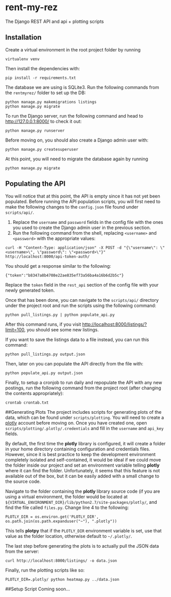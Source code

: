 # rent-my-rez
The Django REST API and api + plotting scripts

## Installation
Create a virtual environment in the root project folder by running
```
virtualenv venv
```
Then install the dependencies with:
```
pip install -r requirements.txt
```
The database we are using is SQLite3. Run the following commands from the `rentmyrez/` folder to set up the DB:
```
python manage.py makemigrations listings
python manage.py migrate
```
To run the Django server, run the following command and head to http://127.0.0.1:8000/ to check it out:
```
python manage.py runserver
```
Before moving on, you should also create a Django admin user with:
```
python manage.py createsuperuser
```
At this point, you will need to migrate the database again by running
```
python manage.py migrate
```

## Populating the API
You will notice that at this point, the API is empty since it has not yet been populated. Before running the API population scripts, you will first need to make the following changes to the `config.json` file found under `scripts/api/`. 

1. Replace the `username` and `password` fields in the config file with the ones you used to create the Django admin user in the previous section.
2. Run the following command from the shell, replacing `<username>` and `<password>` with the appropriate values:
```
curl -H "Content-Type: application/json" -X POST -d "{\"username\": \"<username>\", \"password\": \"<password>\"}" http://localhost:8000/api-token-auth/
```
You should get a response similar to the following:
```
{"token":"b8347a8b4708e22ae835ef73a56ba4a16b6d2b5c"}
```
Replace the `token` field in the `rest_api` section of the config file with your newly generated token.

Once that has been done, you can navigate to the `scripts/api/` directory under the project root and run the scripts using the following command:
```
python pull_listings.py | python populate_api.py
```
After this command runs, if you visit [http://localhost:8000/listings/?limit=100](http://localhost:8000/listings/?limit=100), you should see some new listings.

If you want to save the listings data to a file instead, you can run this command:
```
python pull_listings.py output.json
```
Then, later on you can populate the API directly from the file with:
```
python populate_api.py output.json
```
Finally, to setup a cronjob to run daily and repopulate the API with any new postings, run the following command from the project root (after changing the contents appropriately):
```
crontab crontab.txt
```

##Generating Plots
The project includes scripts for generating plots of the data, which can be found under `scripts/plotting`. You will need to create a [plotly](https://plot.ly/) account before moving on. Once you have created one, open `scripts/plotting/.plotly/.credentials` and fill in the `username` and `api_key` fields.

By default, the first time the **plotly** library is configured, it will create a folder in your home directory containing configuration and credentials files. However, since it is best practice to keep the development environment completely isolated and self-contained, it would be ideal if we could move the folder inside our project and set an environment variable telling **plotly** where it can find the folder. Unfortunately, it seems that this feature is not available out of the box, but it can be easily added with a small change to the source code.

Navigate to the folder containing the **plotly** library source code (if you are using a virtual environment, the folder would be located at `${VIRTUAL_ENVIRONMENT_DIR}/lib/python2.7/site-packages/plotly/`, and find the file called `files.py`. Change line 4 to the following:

```
PLOTLY_DIR = os.environ.get('PLOTLY_DIR', os.path.join(os.path.expanduser("~"), ".plotly"))
```

This tells **plotpy** that if the `PLOTLY_DIR` environment variable is set, use that value as the folder location, otherwise default to `~/.plotly/`. 

The last step before generating the plots is to actually pull the JSON data from the server:
```
curl http://localhost:8000/listings/ -o data.json
```
Finally, run the plotting scripts like so:
```
PLOTLY_DIR=.plotly/ python heatmap.py ../data.json
```

##Setup Script
Coming soon...

